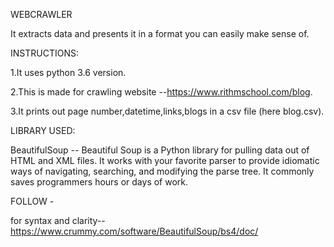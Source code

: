WEBCRAWLER 

It extracts data and presents it in a format you can easily make sense of.

INSTRUCTIONS:

1.It uses python 3.6 version.

2.This is made for crawling website --https://www.rithmschool.com/blog.

3.It prints out page number,datetime,links,blogs in a csv file (here blog.csv).

LIBRARY USED:

BeautifulSoup -- 
    Beautiful Soup is a Python library for pulling data out of HTML and XML files.
    It works with your favorite parser to provide idiomatic ways of navigating, searching, and modifying the parse tree.
    It commonly saves programmers hours or days of work.

FOLLOW - 

for syntax and clarity-- https://www.crummy.com/software/BeautifulSoup/bs4/doc/ 
